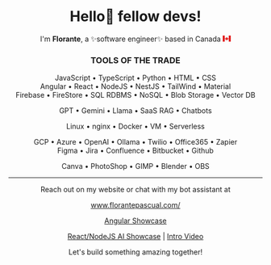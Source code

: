<h1 align="center">Hello👋 fellow devs!</h1>
<div align="center">
    <p>I'm <b>Florante</b>, a ✨software engineer✨ based in Canada <img src="./CA.svg" height="12"></p>
    <h3>TOOLS OF THE TRADE</h3>
    <p>JavaScript • TypeScript • Python • HTML • CSS
    <br>Angular • React • NodeJS • NestJS • TailWind • Material
    <br>Firebase • FireStore • SQL RDBMS • NoSQL • Blob Storage • Vector DB</p>
    <p>GPT • Gemini  • Llama • SaaS RAG • Chatbots</p>
    <p>Linux • nginx • Docker • VM • Serverless</p>
    <p>GCP • Azure • OpenAI • Ollama • Twilio • Office365 • Zapier
    <br>Figma • Jira • Confluence • Bitbucket • Github</p>
    <p>Canva • PhotoShop • GIMP • Blender • OBS</p>
    <hr>
    <p>Reach out on my website or chat with my bot assistant at</p>
    <p><a href="https://www.florantepascual.com/" target="_blank">www.florantepascual.com/</a></p>
    <p><a href="https://angular.florantepascual.com/" target="_blank">Angular Showcase</a></p>
    <p><a href="https://next.florantepascual.com/" target="_blank">React/NodeJS AI Showcase</a> | <a href="https://www.youtube.com/watch?v=0YXfoj__Vwg" target="_blank">Intro Video</a></p>
    <p>Let's build something amazing together!</p>
</div>

<!---
FlorantePascual/FlorantePascual is a ✨ special ✨ repository because its `README.md` (this file) appears on your GitHub profile.
You can click the Preview link to take a look at your changes.
--->

